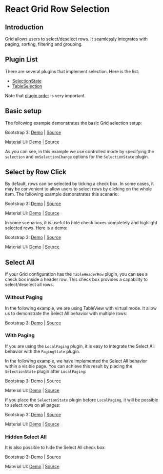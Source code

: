 # React Grid Row Selection

## Introduction

Grid allows users to select/deselect rows. It seamlessly integrates with paging, sorting, filtering and grouping.

## Plugin List

There are several plugins that implement selection. Here is the list:
- [SelectionState](../reference/selection-state.md)
- [TableSelection](../reference/table-selection.md)

Note that [plugin order](../README.md#plugin-order) is very important.

## Basic setup

The following example demonstrates the basic Grid selection setup:

Bootstrap 3:
[Demo](http://devexpress.github.io/devextreme-reactive/react/grid/demos/#/bootstrap3/selection/basic) |
[Source](https://github.com/DevExpress/devextreme-reactive/tree/master/packages/dx-react-demos/src/bootstrap3/selection/basic.jsx)

Material UI:
[Demo](http://devexpress.github.io/devextreme-reactive/react/grid/demos/#/material-ui/selection/basic) |
[Source](https://github.com/DevExpress/devextreme-reactive/tree/master/packages/dx-react-demos/src/material-ui/selection/basic.jsx)

As you can see, in this example we use controlled mode by specifying the `selection` and `onSelectionChange` options for the `SelectionState` plugin.

## Select by Row Click

By default, rows can be selected by ticking a check box. In some cases, it may be convenient to allow users to select rows by clicking on the whole item. The following example demonstrates this scenario:

Bootstrap 3:
[Demo](http://devexpress.github.io/devextreme-reactive/react/grid/demos/#/bootstrap3/selection/select-by-row-click) |
[Source](https://github.com/DevExpress/devextreme-reactive/tree/master/packages/dx-react-demos/src/bootstrap3/selection/select-by-row-click.jsx)

Material UI:
[Demo](http://devexpress.github.io/devextreme-reactive/react/grid/demos/#/material-ui/selection/select-by-row-click) |
[Source](https://github.com/DevExpress/devextreme-reactive/tree/master/packages/dx-react-demos/src/material-ui/selection/select-by-row-click.jsx)

In some scenarios, it is useful to hide check boxes completely and highlight selected rows. Here is a demo:

Bootstrap 3:
[Demo](http://devexpress.github.io/devextreme-reactive/react/grid/demos/#/bootstrap3/selection/hidden-checkboxes) |
[Source](https://github.com/DevExpress/devextreme-reactive/tree/master/packages/dx-react-demos/src/bootstrap3/selection/hidden-checkboxes.jsx)

Material UI:
[Demo](http://devexpress.github.io/devextreme-reactive/react/grid/demos/#/material-ui/selection/hidden-checkboxes) |
[Source](https://github.com/DevExpress/devextreme-reactive/tree/master/packages/dx-react-demos/src/material-ui/selection/hidden-checkboxes.jsx)

## Select All

If your Grid configuration has the `TableHeaderRow` plugin, you can see a check box inside a header row. This check box provides a capability to select/deselect all rows.

### Without Paging

In the following example, we are using TableView with virtual mode. It allow us to demonstrate the Select All behavior with multiple rows:

Bootstrap 3:
[Demo](http://devexpress.github.io/devextreme-reactive/react/grid/demos/#/bootstrap3/selection/select-all-virtual) |
[Source](https://github.com/DevExpress/devextreme-reactive/tree/master/packages/dx-react-demos/src/bootstrap3/selection/select-all-virtual.jsx)

### With Paging

If you are using the `LocalPaging` plugin, it is easy to integrate the Select All behavior with the `PagingState` plugin.

In the following example, we have implemented the Select All behavior within a visible page. You can achieve this result by placing the `SelectionState` plugin after `LocalPaging`:

Bootstrap 3:
[Demo](http://devexpress.github.io/devextreme-reactive/react/grid/demos/#/bootstrap3/selection/select-all-by-page) |
[Source](https://github.com/DevExpress/devextreme-reactive/tree/master/packages/dx-react-demos/src/bootstrap3/selection/select-all-by-page.jsx)

Material UI:
[Demo](http://devexpress.github.io/devextreme-reactive/react/grid/demos/#/material-ui/selection/select-all-by-page) |
[Source](https://github.com/DevExpress/devextreme-reactive/tree/master/packages/dx-react-demos/src/material-ui/selection/select-all-by-page.jsx)

If you place the `SelectionState` plugin before `LocalPaging`, it will be possible to select rows on all pages:

Bootstrap 3:
[Demo](http://devexpress.github.io/devextreme-reactive/react/grid/demos/#/bootstrap3/selection/select-all-by-all-pages) |
[Source](https://github.com/DevExpress/devextreme-reactive/tree/master/packages/dx-react-demos/src/bootstrap3/selection/select-all-by-all-pages.jsx)

Material UI:
[Demo](http://devexpress.github.io/devextreme-reactive/react/grid/demos/#/material-ui/selection/select-all-by-all-pages) |
[Source](https://github.com/DevExpress/devextreme-reactive/tree/master/packages/dx-react-demos/src/material-ui/selection/select-all-by-all-pages.jsx)

### Hidden Select All

It is also possible to hide the Select All check box:

Bootstrap 3:
[Demo](http://devexpress.github.io/devextreme-reactive/react/grid/demos/#/bootstrap3/selection/hidden-select-all) |
[Source](https://github.com/DevExpress/devextreme-reactive/tree/master/packages/dx-react-demos/src/bootstrap3/selection/hidden-select-all.jsx)

Material UI:
[Demo](http://devexpress.github.io/devextreme-reactive/react/grid/demos/#/material-ui/selection/hidden-select-all) |
[Source](https://github.com/DevExpress/devextreme-reactive/tree/master/packages/dx-react-demos/src/material-ui/selection/hidden-select-all.jsx)

